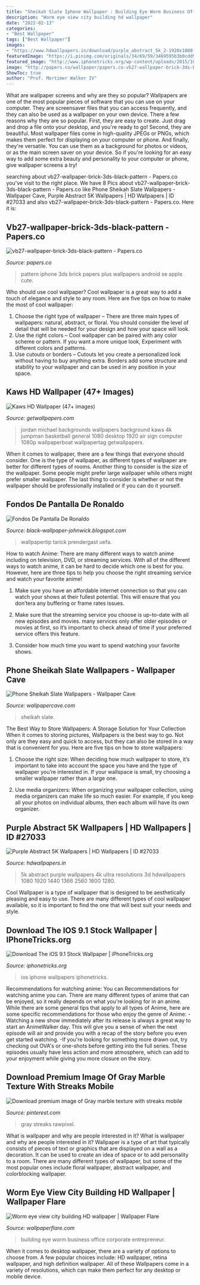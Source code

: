 ```yaml
---
title: "Sheikah Slate Iphone Wallpaper : Building Eye Worm Business Office Corporate Entrepreneur"
description: "Worm eye view city building hd wallpaper"
date: "2022-02-13"
categories:
- "Best Wallpaper"
tags: ["Best Wallpaper"]
images:
- "https://www.hdwallpapers.in/download/purple_abstract_5k_2-1920x1080.jpg"
featuredImage: "https://i.pinimg.com/originals/34/69/59/3469595b3b0cdd9226f05b24787a1fd6.jpg"
featured_image: "http://www.iphonetricks.org/wp-content/uploads/2015/10/ios-9.1-wallpaper.jpg"
image: "http://papers.co/wallpaper/papers.co-vb27-wallpaper-brick-3ds-black-pattern-34-iphone6-plus-wallpaper.jpg"
ShowToc: true
author: "Prof. Mortimer Walker IV"
---
```



What are wallpaper screens and why are they so popular?
Wallpapers are one of the most popular pieces of software that you can use on your computer. They are screensaver files that you can access frequently, and they can also be used as a wallpaper on your own device. There a few reasons why they are so popular. First, they are easy to create. Just drag and drop a file onto your desktop, and you're ready to go! Second, they are beautiful. Most wallpaper files come in high-quality JPEGs or PNGs, which makes them perfect for displaying on your computer or phone. And finally, they're versatile. You can use them as a background for photos or videos, or as the main screen saver on your device. So if you're looking for an easy way to add some extra beauty and personality to your computer or phone, give wallpaper screens a try!

	

		
searching about vb27-wallpaper-brick-3ds-black-pattern - Papers.co you've visit to the right place. We have 8 Pics about vb27-wallpaper-brick-3ds-black-pattern - Papers.co like Phone Sheikah Slate Wallpapers - Wallpaper Cave, Purple Abstract 5K Wallpapers | HD Wallpapers | ID #27033 and also vb27-wallpaper-brick-3ds-black-pattern - Papers.co. Here it is:
		
    
## Vb27-wallpaper-brick-3ds-black-pattern - Papers.co

<img loading=lazy src="http://papers.co/wallpaper/papers.co-vb27-wallpaper-brick-3ds-black-pattern-34-iphone6-plus-wallpaper.jpg" onerror="this.onerror=null;this.src='https://tse2.mm.bing.net/th?id=OIP.E3bitqyNxYkRWJF3CGMhpgHaNK&amp;pid=15.1';" alt="vb27-wallpaper-brick-3ds-black-pattern - Papers.co">

_Source: papers.co_

>pattern iphone 3ds brick papers plus wallpapers android se apple cute. 

	

Who should use cool wallpaper?
Cool wallpaper is a great way to add a touch of elegance and style to any room. Here are five tips on how to make the most of cool wallpaper: 
1) Choose the right type of wallpaper – There are three main types of wallpapers: natural, abstract, or floral. You should consider the level of detail that will be needed for your design and how your space will look. 
2) Use the right colors – Cool wallpaper can be paired with any color scheme or pattern. If you want a more unique look, Experiment with different colors and patterns. 
3) Use cutouts or borders – Cutouts let you create a personalized look without having to buy anything extra. Borders add some structure and stability to your wallpaper and can be used in any position in your space.

    
## Kaws HD Wallpaper (47+ Images)

<img loading=lazy src="http://getwallpapers.com/wallpaper/full/e/8/8/74698.jpg" onerror="this.onerror=null;this.src='https://tse3.mm.bing.net/th?id=OIP.tU0-dczmRcJrrARvovFEwAHaEK&amp;pid=15.1';" alt="Kaws HD Wallpaper (47+ images)">

_Source: getwallpapers.com_

>jordan michael backgrounds wallpapers background kaws 4k jumpman basketball general 1080 desktop 1920 air sign computer 1080p wallpaperboat wallpapertag getwallpapers. 

	

When it comes to wallpaper, there are a few things that everyone should consider. One is the type of wallpaper, as different types of wallpaper are better for different types of rooms. Another thing to consider is the size of the wallpaper. Some people might prefer large wallpaper while others might prefer smaller wallpaper. The last thing to consider is whether or not the wallpaper should be professionally installed or if you can do it yourself.

    
## Fondos De Pantalla De Ronaldo

<img loading=lazy src="https://i.pinimg.com/originals/a2/40/b6/a240b6e28d5e5578b264dd558fe6c1b1.jpg" onerror="this.onerror=null;this.src='https://tse4.mm.bing.net/th?id=OIP.lSYpRSoM3mqO8Jhhm3qCEQHaQC&amp;pid=15.1';" alt="Fondos De Pantalla De Ronaldo">

_Source: black-wallpaper-johnwick.blogspot.com_

>wallpapertip tarick prendergast uefa. 

	

How to watch Anime: There are many different ways to watch anime including on television, DVD, or streaming services.
With all of the different ways to watch anime, it can be hard to decide which one is best for you. However, here are three tips to help you choose the right streaming service and watch your favorite anime!
1. Make sure you have an affordable internet connection so that you can watch your shows at their fullest potential. This will ensure that you don’tera any buffering or frame rates issues.

2. Make sure that the streaming service you choose is up-to-date with all new episodes and movies. many services only offer older episodes or movies at first, so it’s important to check ahead of time if your preferred service offers this feature.

3. Consider how much time you want to spend watching your favorite shows.

    
## Phone Sheikah Slate Wallpapers - Wallpaper Cave

<img loading=lazy src="https://wallpapercave.com/wp/wp5704148.jpg" onerror="this.onerror=null;this.src='https://tse4.mm.bing.net/th?id=OIP.9fs7OsZrIB6Y68Hdo-niVwHaNK&amp;pid=15.1';" alt="Phone Sheikah Slate Wallpapers - Wallpaper Cave">

_Source: wallpapercave.com_

>sheikah slate. 

	

The Best Way to Store Wallpapers: A Storage Solution for Your Collection
When it comes to storing pictures, Wallpapers is the best way to go. Not only are they easy and quick to access, but they can also be stored in a way that is convenient for you. Here are five tips on how to store wallpapers:
1) Choose the right size: When deciding how much wallpaper to store, it’s important to take into account the space you have and the type of wallpaper you’re interested in. If your wallspace is small, try choosing a smaller wallpaper rather than a large one.

2) Use media organizers: When organizing your wallpaper collection, using media organizers can make life so much easier. For example, if you keep all your photos on individual albums, then each album will have its own organizer.

    
## Purple Abstract 5K Wallpapers | HD Wallpapers | ID #27033

<img loading=lazy src="https://www.hdwallpapers.in/download/purple_abstract_5k_2-1920x1080.jpg" onerror="this.onerror=null;this.src='https://tse3.mm.bing.net/th?id=OIP.dR4_TfbhN8nLbNJyp5kHvQHaEK&amp;pid=15.1';" alt="Purple Abstract 5K Wallpapers | HD Wallpapers | ID #27033">

_Source: hdwallpapers.in_

>5k abstract purple wallpapers 4k ultra resolutions 3d hdwallpapers 1080 1920 1440 1366 2560 1600 1280. 

	

Cool Wallpaper is a type of wallpaper that is designed to be aesthetically pleasing and easy to use. There are many different types of cool wallpaper available, so it is important to find the one that will best suit your needs and style.

    
## Download The IOS 9.1 Stock Wallpaper | IPhoneTricks.org

<img loading=lazy src="http://www.iphonetricks.org/wp-content/uploads/2015/10/ios-9.1-wallpaper.jpg" onerror="this.onerror=null;this.src='https://tse3.mm.bing.net/th?id=OIP._6D-fP6wX0g51kJiltDvogHaNK&amp;pid=15.1';" alt="Download The iOS 9.1 Stock Wallpaper | iPhoneTricks.org">

_Source: iphonetricks.org_

>ios iphone wallpapers iphonetricks. 

	

Recommendations for watching anime: You can
Recommendations for watching anime you can. There are many different types of anime that can be enjoyed, so it really depends on what you're looking for in an anime. While there are some general tips that apply to all types of Anime, here are some specific recommendations for those who enjoy the genre of Anime: 
-Watching a new show immediately after its release is always a great way to start an AnimeWalker day. This will give you a sense of when the next episode will air and provide you with a recap of the story before you even get started watching. 
-If you're looking for something more drawn out, try checking out OVA's or one-shots before getting into the full series. These episodes usually have less action and more atmosphere, which can add to your enjoyment while giving you more closure on the story.

    
## Download Premium Image Of Gray Marble Texture With Streaks Mobile

<img loading=lazy src="https://i.pinimg.com/originals/34/69/59/3469595b3b0cdd9226f05b24787a1fd6.jpg" onerror="this.onerror=null;this.src='https://tse2.mm.bing.net/th?id=OIP.S8X56oR7QwymAiAfRmpTFwHaNK&amp;pid=15.1';" alt="Download premium image of Gray marble texture with streaks mobile">

_Source: pinterest.com_

>gray streaks rawpixel. 

	

What is wallpaper and why are people interested in it?
What is wallpaper and why are people interested in it?
Wallpaper is a type of art that typically consists of pieces of text or graphics that are displayed on a wall as a decoration. It can be used to create an idea of space or to add personality to a room. There are many different types of wallpaper, but some of the most popular ones include floral wallpaper, abstract wallpaper, and colorblocking wallpaper.

    
## Worm Eye View City Building HD Wallpaper | Wallpaper Flare

<img loading=lazy src="https://www.wallpaperflare.com/static/156/845/214/entrepreneur-business-corporate-office-wallpaper.jpg" onerror="this.onerror=null;this.src='https://tse3.mm.bing.net/th?id=OIP.J5zOwZNJUaMRHnztMfG4RAHaFj&amp;pid=15.1';" alt="Worm eye view city building HD wallpaper | Wallpaper Flare">

_Source: wallpaperflare.com_

>building eye worm business office corporate entrepreneur. 

	

When it comes to desktop wallpaper, there are a variety of options to choose from. A few popular choices include: HD wallpaper, retina wallpaper, and high definition wallpaper. All of these Wallpapers come in a variety of resolutions, which can make them perfect for any desktop or mobile device. 

